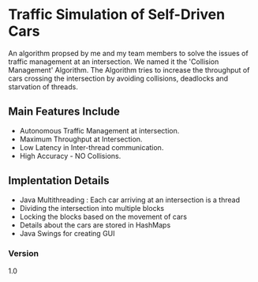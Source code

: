 # Traffic Simulation of Self-Driven Cars 

An algorithm propsed by me and my team members to solve the issues of traffic management at an intersection. We named it the 'Collision Management' Algorithm. The Algorithm tries to increase the throughput of cars crossing the intersection by avoiding collisions, deadlocks and starvation of threads.

## Main Features Include
- Autonomous Traffic Management at intersection.
- Maximum Throughput at Intersection.
- Low Latency in Inter-thread communication.
- High Accuracy - NO Collisions.

## Implentation Details
- Java Multithreading : Each car arriving at an intersection is a thread
- Dividing the intersection into multiple blocks
- Locking the blocks based on the movement of cars
- Details about the cars are stored in HashMaps
- Java Swings for creating GUI

### Version
1.0
